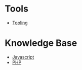 # Tools

* [Tooling](tooling.md)

# Knowledge Base

* [Javascript](kb/javascript.md)
* [PHP](kb/php.md)
